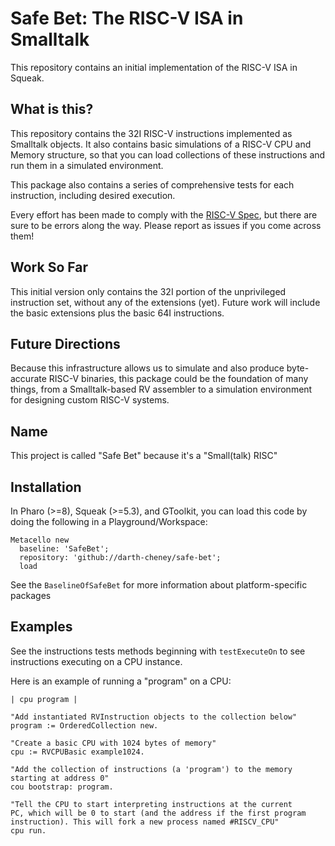 # Safe Bet: The RISC-V ISA in Smalltalk #
This repository contains an initial implementation of the RISC-V ISA in Squeak.

## What is this? ##
This repository contains the 32I RISC-V instructions implemented as Smalltalk objects. It also contains basic simulations of a RISC-V CPU and Memory structure, so that you can load collections of these instructions and run them in a simulated environment.
  
This package also contains a series of comprehensive tests for each instruction, including desired execution.
  
Every effort has been made to comply with the [RISC-V Spec](https://riscv.org/specifications/), but there are sure to be errors along the way. Please report as issues if you come across them!
  
## Work So Far ##
This initial version only contains the 32I portion of the unprivileged instruction set, without any of the extensions 
(yet). Future work will include the basic extensions plus the basic 64I instructions.
  
## Future Directions ##
Because this infrastructure allows us to simulate and also produce byte-accurate RISC-V binaries, this package could be the foundation of many things, from a Smalltalk-based RV assembler to a simulation environment for designing custom RISC-V systems.
  
## Name ##
This project is called "Safe Bet" because it's a "Small(talk) RISC"

## Installation ##
In Pharo (>=8), Squeak (>=5.3), and GToolkit, you can load this code by doing the following in a Playground/Workspace:
```smalltalk
Metacello new
  baseline: 'SafeBet';
  repository: 'github://darth-cheney/safe-bet';
  load
```
See the `BaselineOfSafeBet` for more information about platform-specific packages
  
## Examples ##
See the instructions tests methods beginning with `testExecuteOn` to see instructions executing on a CPU instance.
  
Here is an example of running a "program" on a CPU:
```smalltalk
| cpu program |

"Add instantiated RVInstruction objects to the collection below"
program := OrderedCollection new.

"Create a basic CPU with 1024 bytes of memory"
cpu := RVCPUBasic example1024.

"Add the collection of instructions (a 'program') to the memory
starting at address 0"
cou bootstrap: program.

"Tell the CPU to start interpreting instructions at the current
PC, which will be 0 to start (and the address if the first program
instruction). This will fork a new process named #RISCV_CPU"
cpu run.
```
